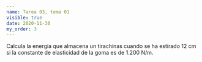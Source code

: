 ```yaml
---
name: Tarea 03, tema 01
visible: true
date: 2020-11-30
my_order: 3
---
```


Calcula la energía que almacena un tirachinas cuando se ha estirado 12 cm si la constante de elasticidad de la goma es de 1.200 N/m.
